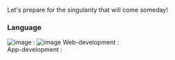 Let's prepare for the  singularity that will come someday!



### Language
![image](https://img.shields.io/static/v1?label=Machine-Learning) :  ![image](https://img.shields.io/static/v1?label=<aaa>&message=<aaa>&color=<blue>)
Web-development  :  
App-development  :  

<!--
**KoreanLeeChangHyun/KoreanLeeChangHyun** is a ✨ _special_ ✨ repository because its `README.md` (this file) appears on your GitHub profile.

Here are some ideas to get you started:

- 🔭 I’m currently working on ...
- 🌱 I’m currently learning ...
- 👯 I’m looking to collaborate on ...
- 🤔 I’m looking for help with ...
- 💬 Ask me about ...
- 📫 How to reach me: ...
- 😄 Pronouns: ...
- ⚡ Fun fact: ...
-->
